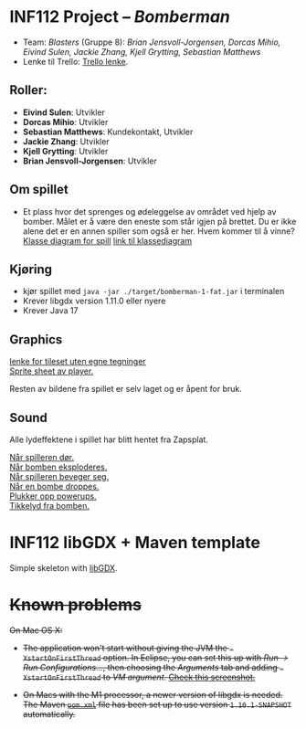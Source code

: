 # INF112 Project – *Bomberman*

* Team: *Blasters* (Gruppe 8): *Brian Jensvoll-Jorgensen, Dorcas Mihio, Eivind Sulen, Jackie Zhang, Kjell Grytting, Sebastian Matthews*
* Lenke til Trello: [Trello lenke](https://trello.com/w/blasters8).
## Roller:
* **Eivind Sulen**: Utvikler
* **Dorcas Mihio**: Utvikler
* **Sebastian Matthews**: Kundekontakt, Utvikler
* **Jackie Zhang**: Utvikler
* **Kjell Grytting**: Utvikler
* **Brian Jensvoll-Jorgensen**: Utvikler
 
## Om spillet
* Et plass hvor det sprenges og ødeleggelse av området ved hjelp av bomber. Målet er å være den eneste som står igjen på brettet. Du er ikke alene det er en annen spiller som også er her. Hvem kommer til å vinne?
<a href="doc\assets\ClassDiagram2.png">Klasse diagram for spill</a>
<a href="https://lucid.app/lucidchart/f14609ae-0436-4114-be3e-44bea107c7d8/edit?viewport_loc=-2601%2C-103%2C3982%2C2227%2C0_0&invitationId=inv_e2e85f81-6baa-4527-95c4-17773a7c75f0">link til klassediagram</a>

## Kjøring
* kjør spillet med `java -jar ./target/bomberman-1-fat.jar` i terminalen
* Krever libgdx version 1.11.0 eller nyere
* Krever Java 17

## Graphics
<a href="https://poloviiinkin.itch.io/textures?download">lenke for tileset uten egne tegninger</a> </br>
<a href="https://www.spriters-resource.com/fullview/7943/"> Sprite sheet av player. </a> </br>

Resten av bildene fra spillet er selv laget og er åpent for bruk. 

## Sound
Alle lydeffektene i spillet har blitt hentet fra Zapsplat. </br>

<a href="https://www.zapsplat.com/music/small-dying-monster-screech-in-pain-3/"> Når spilleren dør. </a> </br>
<a href="https://www.zapsplat.com/music/designed-huge-fireball-bomb-or-explosion-5/"> Når bomben eksploderes. </a> </br>
<a href="https://www.zapsplat.com/music/barefoot-footsteps-on-small-stones/"> Når spilleren beveger seg. </a> </br>
<a href="https://www.zapsplat.com/music/2x-rucksacks-drop-2/"> Når en bombe droppes. </a> </br>
<a href="https://www.zapsplat.com/music/small-hand-bell-short-ring-3/"> Plukker opp powerups. </a> </br>
<a href="https://www.zapsplat.com/music/clock-watch-or-timer-ticking/"> Tikkelyd fra bomben. </a> </br>


# INF112 libGDX + Maven template 
Simple skeleton with [libGDX](https://libgdx.com/). 

# ~~Known problems~~

~~On Mac OS X:~~

* ~~The application won't start without giving the JVM the `-XstartOnFirstThread` option. In Eclipse, you can set this up with *Run → Run Configurations...*, then choosing the *Arguments* tab and adding `-XstartOnFirstThread` to *VM argument*. [Check this screenshot.](https://git.app.uib.no/inf112/22v/lectures/-/raw/master/img/eclipse-vm-args.png)~~

* ~~On Macs with the M1 processor, a newer version of libgdx is needed. The Maven [`pom.xml`](pom.xml) file has been set up to use version `1.10.1-SNAPSHOT` automatically.~~
